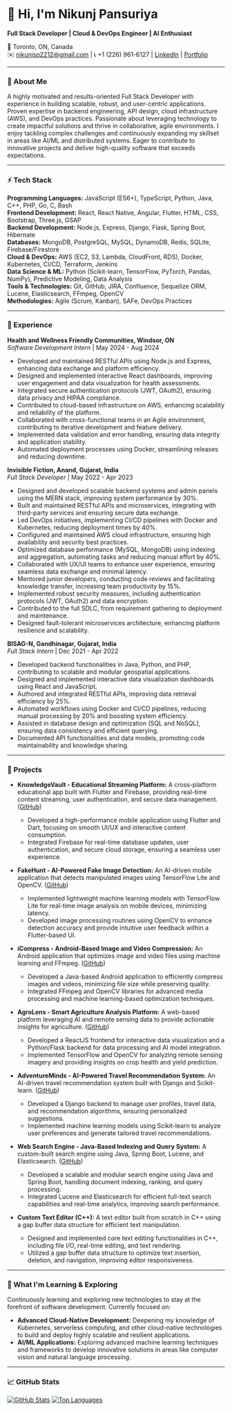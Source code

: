 # 👋 Hi, I'm Nikunj Pansuriya

**Full Stack Developer | Cloud & DevOps Engineer | AI Enthusiast**

📍 Toronto, ON, Canada  
✉️ nikunjsp2212@gmail.com | 📞 +1 (226) 961-6127 | [LinkedIn](https://www.linkedin.com/in/nikunj-pansuriya-040790197/) | [Portfolio](https://nikunj-pansuriya.vercel.app/)

---

### 🌟 About Me

A highly motivated and results-oriented Full Stack Developer with experience in building scalable, robust, and user-centric applications. Proven expertise in backend engineering, API design, cloud infrastructure (AWS), and DevOps practices. Passionate about leveraging technology to create impactful solutions and thrive in collaborative, agile environments.  I enjoy tackling complex challenges and continuously expanding my skillset in areas like AI/ML and distributed systems.  Eager to contribute to innovative projects and deliver high-quality software that exceeds expectations.

---

### ⚡️ Tech Stack

**Programming Languages:** JavaScript (ES6+), TypeScript, Python, Java, C++, PHP, Go, C, Bash  
**Frontend Development:** React, React Native, Angular, Flutter, HTML, CSS, Bootstrap, Three.js, GSAP  
**Backend Development:** Node.js, Express, Django, Flask, Spring Boot, Hibernate  
**Databases:** MongoDB, PostgreSQL, MySQL, DynamoDB, Redis, SQLite, Firebase/Firestore  
**Cloud & DevOps:** AWS (EC2, S3, Lambda, CloudFront, RDS), Docker, Kubernetes, CI/CD, Terraform, Jenkins  
**Data Science & ML:**  Python (Scikit-learn, TensorFlow, PyTorch, Pandas, NumPy), Predictive Modeling, Data Analysis  
**Tools & Technologies:** Git, GitHub, JIRA, Confluence, Sequelize ORM, Lucene, Elasticsearch, FFmpeg, OpenCV  
**Methodologies:** Agile (Scrum, Kanban), SAFe, DevOps Practices

---

### 💼 Experience

**Health and Wellness Friendly Communities, Windsor, ON**  
*Software Development Intern* | May 2024 - Aug 2024
- Developed and maintained RESTful APIs using Node.js and Express, enhancing data exchange and platform efficiency.
- Designed and implemented interactive React dashboards, improving user engagement and data visualization for health assessments.
- Integrated secure authentication protocols (JWT, OAuth2), ensuring data privacy and HIPAA compliance.
- Contributed to cloud-based infrastructure on AWS, enhancing scalability and reliability of the platform.
- Collaborated with cross-functional teams in an Agile environment, contributing to iterative development and feature delivery.
- Implemented data validation and error handling, ensuring data integrity and application stability.
- Automated deployment processes using Docker, streamlining releases and reducing downtime.

**Invisible Fiction, Anand, Gujarat, India**  
*Full Stack Developer* | May 2022 - Apr 2023
- Designed and developed scalable backend systems and admin panels using the MERN stack, improving system performance by 30%.
- Built and maintained RESTful APIs and microservices, integrating with third-party services and ensuring secure data exchange.
- Led DevOps initiatives, implementing CI/CD pipelines with Docker and Kubernetes, reducing deployment times by 40%.
- Configured and maintained AWS cloud infrastructure, ensuring high availability and security best practices.
- Optimized database performance (MySQL, MongoDB) using indexing and aggregation, automating tasks and reducing manual effort by 40%.
- Collaborated with UX/UI teams to enhance user experience, ensuring seamless data exchange and minimal latency.
- Mentored junior developers, conducting code reviews and facilitating knowledge transfer, increasing team productivity by 15%.
- Implemented robust security measures, including authentication protocols (JWT, OAuth2) and data encryption.
- Contributed to the full SDLC, from requirement gathering to deployment and maintenance.
- Designed fault-tolerant microservices architecture, enhancing platform resilience and scalability.

**BISAG-N, Gandhinagar, Gujarat, India**  
*Full Stack Intern* | Dec 2021 - Apr 2022
- Developed backend functionalities in Java, Python, and PHP, contributing to scalable and modular geospatial applications.
- Designed and implemented interactive data visualization dashboards using React and JavaScript.
- Authored and integrated RESTful APIs, improving data retrieval efficiency by 25%.
- Automated workflows using Docker and CI/CD pipelines, reducing manual processing by 20% and boosting system efficiency.
- Assisted in database design and optimization (SQL and NoSQL), ensuring data consistency and efficient querying.
- Documented API functionalities and data models, promoting code maintainability and knowledge sharing.


---

### 🚀 Projects

* **KnowledgeVault - Educational Streaming Platform:** A cross-platform educational app built with Flutter and Firebase, providing real-time content streaming, user authentication, and secure data management.  ([GitHub](https://github.com/nikunjsp/knowledgevault))
    - Developed a high-performance mobile application using Flutter and Dart, focusing on smooth UI/UX and interactive content consumption.
    - Integrated Firebase for real-time database updates, user authentication, and secure cloud storage, ensuring a seamless user experience.

* **FakeHunt - AI-Powered Fake Image Detection:** An AI-driven mobile application that detects manipulated images using TensorFlow Lite and OpenCV. ([GitHub](https://github.com/nikunjsp/fakehunt))
    - Implemented lightweight machine learning models with TensorFlow Lite for real-time image analysis on mobile devices, minimizing latency.
    - Developed image processing routines using OpenCV to enhance detection accuracy and provide intuitive user feedback within a Flutter-based UI.

* **iCompress - Android-Based Image and Video Compression:** An Android application that optimizes image and video files using machine learning and FFmpeg. ([GitHub](https://github.com/nikunjsp/icompress))
    - Developed a Java-based Android application to efficiently compress images and videos, minimizing file size while preserving quality.
    - Integrated FFmpeg and OpenCV libraries for advanced media processing and machine learning-based optimization techniques.

* **AgroLens - Smart Agriculture Analysis Platform:** A web-based platform leveraging AI and remote sensing data to provide actionable insights for agriculture. ([GitHub](https://github.com/nikunjsp/agrolens))
    - Developed a ReactJS frontend for interactive data visualization and a Python/Flask backend for data processing and AI model integration.
    - Implemented TensorFlow and OpenCV for analyzing remote sensing imagery and providing insights on crop health and yield prediction.

* **AdventureMinds - AI-Powered Travel Recommendation System:** An AI-driven travel recommendation system built with Django and Scikit-learn. ([GitHub](https://github.com/nikunjsp/adventureminds))
    - Developed a Django backend to manage user profiles, travel data, and recommendation algorithms, ensuring personalized suggestions.
    - Implemented machine learning models using Scikit-learn to analyze user preferences and generate tailored travel recommendations.

* **Web Search Engine - Java-Based Indexing and Query System:** A custom-built search engine using Java, Spring Boot, Lucene, and Elasticsearch. ([GitHub](https://github.com/nikunjsp/SearchEngine))
    - Developed a scalable and modular search engine using Java and Spring Boot, handling document indexing, ranking, and query processing.
    - Integrated Lucene and Elasticsearch for efficient full-text search capabilities and real-time analytics, improving search performance.

* **Custom Text Editor (C++):** A text editor built from scratch in C++ using a gap buffer data structure for efficient text manipulation.
    - Designed and implemented core text editing functionalities in C++, including file I/O, real-time editing, and text rendering.
    - Utilized a gap buffer data structure to optimize text insertion, deletion, and navigation, improving editor responsiveness.

---


### 🌱 What I'm Learning & Exploring

Continuously learning and exploring new technologies to stay at the forefront of software development. Currently focused on:

- **Advanced Cloud-Native Development:** Deepening my knowledge of Kubernetes, serverless computing, and other cloud-native technologies to build and deploy highly scalable and resilient applications.
- **AI/ML Applications:**  Exploring advanced machine learning techniques and frameworks to develop innovative solutions in areas like computer vision and natural language processing.


---

### 📈 GitHub Stats

[![GitHub Stats](https://github-readme-stats.vercel.app/api?username=nikunjsp&show_icons=true&theme=radical)](https://github.com/nikunjsp)
[![Top Languages](https://github-readme-stats.vercel.app/api/top-langs/?username=nikunjsp&layout=compact&theme=radical)](https://github.com/nikunjsp)
